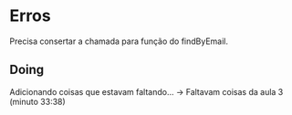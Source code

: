 # Erros

Precisa consertar a chamada para função do findByEmail.

## Doing

Adicionando coisas que estavam faltando...
 -> Faltavam coisas da aula 3 (minuto 33:38)